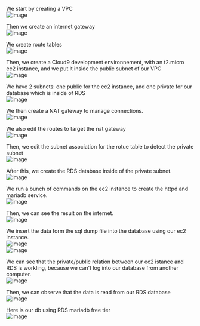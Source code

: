 We start by creating a VPC  
![image](https://github.com/Turdyo/aws-project-m1/assets/63463668/eeb3f137-5e02-4e0e-af4e-a53ac9342aba)

Then we create an internet gateway  
![image](https://github.com/Turdyo/aws-project-m1/assets/63463668/b9c032aa-4da5-4c32-b68e-b5767acc8ee9)
  
We create route tables  
![image](https://github.com/Turdyo/aws-project-m1/assets/63463668/f0a20dcb-65e1-4b27-b39e-6f2c7fa2c7a0)

Then, we create a Cloud9 development environnement, with an t2.micro ec2 instance, and we put it inside the public subnet of our VPC  
![image](https://github.com/Turdyo/aws-project-m1/assets/63463668/2c2324a2-85ed-429e-a6c2-8992b26c30fd)

We have 2 subnets: one public for the ec2 instance, and one private for our database which is inside of RDS  
![image](https://github.com/Turdyo/aws-project-m1/assets/63463668/f3b88d83-276a-4eff-8429-e4ccf0f7d52f)

We then create a NAT gateway to manage connections.  
![image](https://github.com/Turdyo/aws-project-m1/assets/63463668/285effb5-00f3-414f-844d-15dc61debdc3)

We also edit the routes to target the nat gateway  
![image](https://github.com/Turdyo/aws-project-m1/assets/63463668/82d8c4c3-1a67-446c-9736-83a6c32a458c)

Then, we edit the subnet association for the rotue table to detect the private subnet  
![image](https://github.com/Turdyo/aws-project-m1/assets/63463668/12521d90-347c-40fa-ac17-f03446b5140d)

After this, we create the RDS database inside of the private subnet.  
![image](https://github.com/Turdyo/aws-project-m1/assets/63463668/84fec1ec-8ab6-41d9-9d32-417b12003472)

We run a bunch of commands on the ec2 instance to create the httpd and mariadb service.  
![image](https://github.com/Turdyo/aws-project-m1/assets/63463668/84c754a1-dd82-4a55-85dd-b0945185a615)

Then, we can see the result on the internet.  
![image](https://github.com/Turdyo/aws-project-m1/assets/63463668/e0c5a05d-9862-4540-858e-db6b0f579a12)

We insert the data form the sql dump file into the database using our ec2 instance.  
![image](https://github.com/Turdyo/aws-project-m1/assets/63463668/439abc44-4764-4465-bd5c-af2ac46f250d)  
![image](https://github.com/Turdyo/aws-project-m1/assets/63463668/db7c97f6-d23c-4c96-9582-afef6823b134)  

We can see that the private/public relation between our ec2 istance and RDS is workling, because we can't log into our database from another computer.  
![image](https://github.com/Turdyo/aws-project-m1/assets/63463668/386d1acc-83bd-495d-95a4-29da4c901548)

Then, we can observe that the data is read from our RDS database  
![image](https://github.com/Turdyo/aws-project-m1/assets/63463668/071bae5f-f676-41d8-ad97-bae7a461cc4d)

Here is our db using RDS mariadb free tier  
![image](https://github.com/Turdyo/aws-project-m1/assets/63463668/50876b02-e4aa-4061-9c16-8191b2bf0137)
